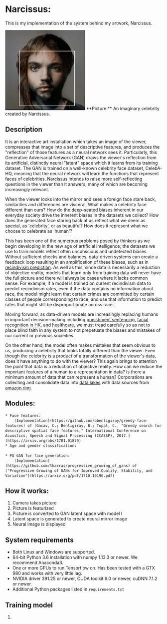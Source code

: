 
# Narcissus:

This is my implementation of the system behind my artwork, Narcissus.

<img src="demo_img/wow.png" height="256" width="256">
**Picture:** An imaginary celebrity created by Narcissus.

## Description

It is an interactive art installation which takes an image of the viewer, compresses that image into a set of descriptive features, and produces the "reflection" of those features as a neural network sees it. Particularly, this Generative Adversarial Network (GAN) draws the viewer's reflection from its artificial, distinctly neural "latent" space which it learns from its training dataset. The GAN is trained on a well-known celebrity face dataset, CelebA-HQ, meaning that the neural network will learn the functions that represent faces of celebrities. Narcissus intends to raise more self-reflecting questions in the viewer than it answers, many of which are becoming increasingly relevant.

When the viewer looks into the mirror and sees a foreign face stare back, similarities and differences are visceral. What makes a celebrity face different than ours? How do the deep-seated biases inherent in our everyday society drive the inherent biases in the datasets we collect? How does the generated face staring back at us reflect what we deem as special, as 'celebrity', or as beautiful? How does it represent what we choose to celebrate as 'human'?

This has been one of the numerous problems posed by thinkers as we begin developing in the new age of artificial intelligence; the datasets we use to train models reflect often unconscious and undetected biases. Without sufficient checks and balances, data-driven systems can create a feedback loop resulting in an amplification of these biases, such as in [recindivism prediction](). As well as this, since data is necessarily a reduction of objective reality, models that learn only from training data will never have the full picture and there will always be cases where it lacks common sense. For example, if a model is trained on current recindivism data to predict recindivism rates, even if the data contains no information about race, the model might learn that certain crimes are committed by certain classes of people corresponding to race, and use that information to predict rates that might still be disproportionate across race.

Moving forward, as data-driven models are increasingly replacing humans in important decision-making including [punishment sentencing](), [facial recognition in HK](), and [healthcare](), we must tread carefully so as not to place blind faith in any system to not prepetuate the biases and mistakes of our current or previous socieities.

On the other hand, the model often makes mistakes that seem obvious to us, producing a celebrity that looks totally different than the viewer. Even though the celebrity is a product of a transformation of the viewer's data, does it have anything to do with the viewer? This again brings to attention the point that data is a reduction of objective reality. How can we reduce the important features of a human to a representation in data? Is there a minimum amount of data that can represent a human? Corporations are collecting and consolidate data into [data lakes]() with data sources from [amazon ring]().

## Modules:
    * Face features:
        [Implementation](https://github.com/bbenligiray/greedy-face-features) of [Gacav, C.; Benligiray, B.; Topal, C., "Greedy search for descriptive spatial face features," International Conference on Acoustics, Speech and Signal Processing (ICASSP), 2017.](https://arxiv.org/abs/1701.01879)
    * Age and gender classification:

    * PG GAN for face generation:
        [Implementation](https://github.com/tkarras/progressive_growing_of_gans) of ["Progressive Growing of GANs for Improved Quality, Stability, and Variation"](https://arxiv.org/pdf/1710.10196.pdf)

## How it works:
1. Camera takes picture
2. Picture is featurized
3. Picture is converted to GAN latent space with model I
4. Latent space is generated to create neural mirror image
5. Neural image is displayed


## System requirements

* Both Linux and Windows are supported.
* 64-bit Python 3.6 installation with numpy 1.13.3 or newer. We recommend Anaconda3.
* One or more GPUs to run Tensorflow on. Has been tested with a GTX 980 and works with very little lag.
* NVIDIA driver 391.25 or newer, CUDA toolkit 9.0 or newer, cuDNN 7.1.2 or newer.
* Additional Python packages listed in `requirements.txt`

## Training model
1. 
